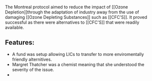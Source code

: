 The Montreal protocol aimed to reduce the impact of [[Ozone Depletion]]through the adaptation of industry away from the use of damaging [[Ozone Depleting Substances]] such as [[CFC'S]]. It proved successful as there were alternatives to [[CFC'S]] that were readily available.

## Features:
- A fund was setup allowing LICs to transfer to more enviromentally friendly alternitives.
- Margret Thatcher was a chemist meaning that she understood the severity of the issue.
- 